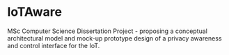 # IoTAware
MSc Computer Science Dissertation Project - proposing a conceptual architectural model and mock-up prototype design of a privacy awareness and control interface for the IoT.
